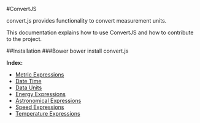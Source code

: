 #ConvertJS

convert.js provides functionality to convert measurement units.

This documentation explains how to use ConvertJS and how to contribute to the project.

##Installation
###Bower
	bower install convert.js

**Index:**

 - [Metric Expressions](https://github.com/YazilimMuhendisiyizBiz/convert.js/blob/master/Document/en/metric.md)
 - [Date Time](https://github.com/YazilimMuhendisiyizBiz/convert.js/blob/master/Document/en/time.md)
 - [Data Units](https://github.com/YazilimMuhendisiyizBiz/convert.js/blob/master/Document/en/dataunit.md)
 - [Energy Expressions](https://github.com/YazilimMuhendisiyizBiz/convert.js/blob/master/Document/en/energy.md)
 - [Astronomical Expressions](https://github.com/YazilimMuhendisiyizBiz/convert.js/blob/master/Document/en/astronomical.md)
 - [Speed Expressions](https://github.com/YazilimMuhendisiyizBiz/convert.js/blob/master/Document/en/speed.md)
 - [Temperature Expressions](https://github.com/YazilimMuhendisiyizBiz/convert.js/blob/master/Document/en/temperature.md)
